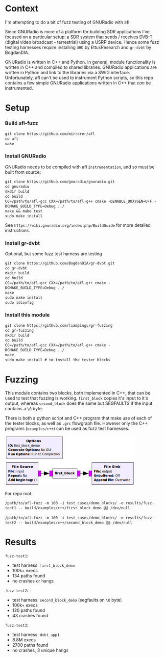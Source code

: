 # Context

I'm attempting to do a bit of fuzz testing of GNURadio with afl.

Since GNURadio is more of a platform for building SDR applications I've focused on a particular setup: a SDR system that sends / receives DVB-T (digital video broadcast - terrestrial) using a USRP device. Hence some fuzz testing harnesses require installing `UHD` by EttusResearch and `gr-dvbt` by BogdanDIA. 

GNURadio is written in C++ and Python. In general, module functionality is written in C++ and compiled to shared libraries. GNURadio applications are written in Python and link to the libraries via a SWIG interface. Unfortunately, afl can't be used to instrument Python scripts, so this repo contains a few simple GNURadio applications written in C++ that *can* be instrumented.

# Setup

### Build afl-fuzz

```
git clone https://github.com/mirrorer/afl
cd afl
make
```

### Install GNURadio

GNURadio needs to be compiled with afl `instrumentation`, and so must be built from source:

```
git clone https://github.com/gnuradio/gnuradio.git
cd gnuradio
mkdir build
cd build
CC=/path/to/afl-gcc CXX=/path/to/afl-g++ cmake -DENABLE_DOXYGEN=OFF -DCMAKE_BUILD_TYPE=Debug ../
make && make test
sudo make install
```

See `https://wiki.gnuradio.org/index.php/BuildGuide` for more detailed instructions.

### Install gr-dvbt

Optional, but some fuzz test harness are testing 

```
git clone https://github.com/BogdanDIA/gr-dvbt.git
cd gr-dvbt
mkdir build
cd build
CC=/path/to/afl-gcc CXX=/path/to/afl-g++ cmake -DCMAKE_BUILD_TYPE=Debug ../
make
sudo make install
sudo ldconfig
```

### Install this module

```
git clone https://github.com/liampingu/gr-fuzzing
cd gr-fuzzing
mkdir build
cd build
CC=/path/to/afl-gcc CXX=/path/to/afl-g++ cmake -DCMAKE_BUILD_TYPE=Debug ../
make
sudo make install # to install the tester blocks
```

# Fuzzing

This module contains two blocks, both implemented in C++, that can be used to test that fuzzing is working. `first_block` copies it's input to it's output, whereas `second_block` does the same but SEGFAULTS if the input contains a `\0` byte. 

There is both a python script and C++ program that make use of each of the tester blocks, as well as `.grc` flowgraph file. However only the C++ programs (`examples/c++`) can be used as fuzz test harnesses.

![alt text](pics/first_block_demo_flowgraph.png "GRC flowgraph for the first tester block")

For repo root: 
```
/path/to/afl-fuzz -m 100 -i test_cases/demo_blocks/ -o results/fuzz-test1 -- build/examples/c++/first_block_demo @@ /dev/null

/path/to/afl-fuzz -m 100 -i test_cases/demo_blocks/ -o results/fuzz-test2 -- build/examples/c++/second_block_demo @@ /dev/null
```

# Results

`fuzz-test1`: 
- test harness: `first_block_demo`
- 100k+ execs
- 134 paths found
- no crashes or hangs

`fuzz-test2`:
- test harness: `second_block_demo` (segfaults on `\0` byte)
- 100k+ execs
- 120 paths found
- 43 crashes found

`fuzz-test3`:
- test harness: `dvbt_app1`
- 8.8M execs
- 2700 paths found
- no crashes, 3 unique hangs
